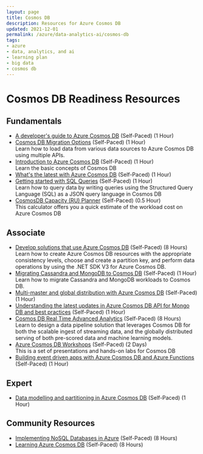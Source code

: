 ```yaml
---
layout: page
title: Cosmos DB
description: Resources for Azure Cosmos DB
updated: 2021-12-01
permalink: /azure/data-analytics-ai/cosmos-db
tags: 
- azure
- data, analytics, and ai
- learning plan
- big data
- cosmos db
---
```


# Cosmos DB Readiness Resources

## Fundamentals

* [A developer's guide to Azure Cosmos DB](https://m.youtube.com/watch?v=v3GnsHk6YZs) (Self-Paced) (1 Hour)
* [Cosmos DB Migration Options](https://docs.microsoft.com/en-us/azure/cosmos-db/cosmosdb-migrationchoices) (Self-Paced) (1 Hour) <br>Learn how to load data from various data sources to Azure Cosmos DB using multiple APIs.
* [Introduction to Azure Cosmos DB](https://docs.microsoft.com/en-us/azure/cosmos-db/introduction) (Self-Paced) (1 Hour)<br> Learn the basic concepts of Cosmos DB 
* [What's the latest with Azure Cosmos DB](https://m.youtube.com/watch?v=ZCG6weeP08M) (Self-Paced) (1 Hour)
* [Getting started with SQL Queries](https://learn.microsoft.com/en-us/azure/cosmos-db/sql/sql-query-getting-started) (Self-Paced) (1 Hour)<br> Learn how to query data by writing queries using the Structured Query Language (SQL) as a JSON query language in Cosmos DB
* [CosmosDB Capacity (RU) Planner](https://cosmos.azure.com/capacitycalculator/) (Self-Paced) (0.5 Hour)<br>This calculator offers you a quick estimate of the workload cost on Azure Cosmos DB

## Associate

* [Develop solutions that use Azure Cosmos DB](https://docs.microsoft.com/en-us/learn/paths/work-with-nosql-data-in-azure-cosmos-db/) (Self-Paced) (8 Hours)<br>Learn how to create Azure Cosmos DB resources with the appropriate consistency levels, choose and create a partition key, and perform data operations by using the .NET SDK V3 for Azure Cosmos DB.
* [Migrating Cassandra and MongoDB to Cosmos DB](https://docs.microsoft.com/en-us/learn/paths/migrate-cassandra-mongo-db-workloads-to-cosmos-db/) (Self-Paced) (1 Hour)<br> Learn how to migrate Cassandra and MongoDB workloads to Cosmos DB.
* [Multi-master and global distribution with Azure Cosmos DB](https://www.youtube.com/watch?v=ddo1WVCPAfM) (Self-Paced) (1 Hour)
* [Understanding the latest updates in Azure Cosmos DB API for Mongo DB and best practices](https://www.youtube.com/watch?v=w7d5BAlHGoI) (Self-Paced) (1 Hour)
* [Cosmos DB Real Time Advanced Analytics](https://github.com/Microsoft/MCW-Cosmos-DB-Real-Time-Advanced-Analytics) (Self-Paced) (8 Hours)<br> Learn to design a data pipeline solution that leverages Cosmos DB for both the scalable ingest of streaming data, and the globally distributed serving of both pre-scored data and machine learning models.
* [Azure Cosmos DB Workshops](https://azurecosmosdb.github.io/labs/) (Self-Paced) (2 Days)<br> This is a set of presentations and hands-on labs for Cosmos DB
* [Building event driven apps with Azure Cosmos DB and Azure Functions](https://www.youtube.com/watch?v=faXkCccz5eA) (Self-Paced) (1 Hour)

## Expert

* [Data modelling and partitioning in Azure Cosmos DB](https://www.youtube.com/watch?v=utdxvAhIlcY) (Self-Paced) (1 Hour)

## Community Resources

* [Implementing NoSQL Databases in Azure](https://www.pluralsight.com/courses/microsoft-azure-nosql-databases-implementing) (Self-Paced) (8 Hours)
* [Learning Azure Cosmos DB](https://www.pluralsight.com/courses/azure-cosmos-db) (Self-Paced) (8 Hours)
